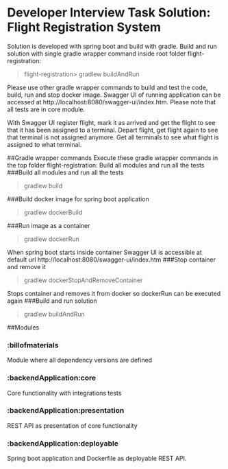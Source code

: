 # Developer Interview Task Solution: Flight Registration System

Solution is developed with spring boot and build with gradle.
Build and run solution with single gradle wrapper command 
inside root folder flight-registration:
> flight-registration> gradlew buildAndRun

Please use other gradle wrapper commands to build and test the code, 
build, run and stop docker image. Swagger UI of running application
can be accessed at http://localhost:8080/swagger-ui/index.htm.
Please note that all tests are in core module.

With Swagger UI register flight, mark it as arrived and get the flight 
to see that it has been assigned to a terminal. Depart flight, get flight
again to see that terminal is not assigned anymore. Get all terminals
to see what flight is assigned to what terminal.

##Gradle wrapper commands
Execute these gradle wrapper commands in the top folder flight-registration:
Build all modules and run all the tests
###Build all modules and run all the tests
> gradlew build
>
###Build docker image for spring boot application
> gradlew dockerBuild
> 
###Run image as a container
> gradlew dockerRun
> 
When spring boot starts inside container Swagger UI
is accessible at default url http://localhost:8080/swagger-ui/index.htm
###Stop container and remove it
> gradlew dockerStopAndRemoveContainer
> 
Stops container and removes it from docker so dockerRun can be executed again
###Build and run solution
> gradlew buildAndRun
>

##Modules
### :billofmaterials
Module where all dependency versions are defined
### :backendApplication:core
Core functionality with integrations tests
### :backendApplication:presentation
REST API as presentation of core functionality
### :backendApplication:deployable
Spring boot application and Dockerfile as deployable REST API.
